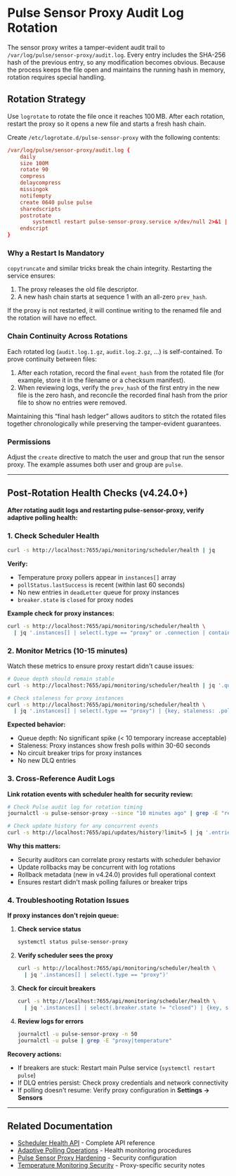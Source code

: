 # Pulse Sensor Proxy Audit Log Rotation

The sensor proxy writes a tamper-evident audit trail to
`/var/log/pulse/sensor-proxy/audit.log`. Every entry includes the SHA-256 hash
of the previous entry, so any modification becomes obvious. Because the process
keeps the file open and maintains the running hash in memory, rotation requires
special handling.

## Rotation Strategy

Use `logrotate` to rotate the file once it reaches 100 MB. After each rotation,
restart the proxy so it opens a new file and starts a fresh hash chain.

Create `/etc/logrotate.d/pulse-sensor-proxy` with the following contents:

```conf
/var/log/pulse/sensor-proxy/audit.log {
    daily
    size 100M
    rotate 90
    compress
    delaycompress
    missingok
    notifempty
    create 0640 pulse pulse
    sharedscripts
    postrotate
        systemctl restart pulse-sensor-proxy.service >/dev/null 2>&1 || true
    endscript
}
```

### Why a Restart Is Mandatory

`copytruncate` and similar tricks break the chain integrity. Restarting the
service ensures:

1. The proxy releases the old file descriptor.
2. A new hash chain starts at sequence 1 with an all-zero `prev_hash`.

If the proxy is not restarted, it will continue writing to the renamed file and
the rotation will have no effect.

### Chain Continuity Across Rotations

Each rotated log (`audit.log.1.gz`, `audit.log.2.gz`, …) is self-contained. To
prove continuity between files:

1. After each rotation, record the final `event_hash` from the rotated file (for
   example, store it in the filename or a checksum manifest).
2. When reviewing logs, verify the `prev_hash` of the first entry in the new
   file is the zero hash, and reconcile the recorded final hash from the prior
   file to show no entries were removed.

Maintaining this “final hash ledger” allows auditors to stitch the rotated files
together chronologically while preserving the tamper-evident guarantees.

### Permissions

Adjust the `create` directive to match the user and group that run the sensor
proxy. The example assumes both user and group are `pulse`.

---

## Post-Rotation Health Checks (v4.24.0+)

**After rotating audit logs and restarting pulse-sensor-proxy, verify adaptive polling health:**

### 1. Check Scheduler Health

```bash
curl -s http://localhost:7655/api/monitoring/scheduler/health | jq
```

**Verify:**
- Temperature proxy pollers appear in `instances[]` array
- `pollStatus.lastSuccess` is recent (within last 60 seconds)
- No new entries in `deadLetter` queue for proxy instances
- `breaker.state` is `closed` for proxy nodes

**Example check for proxy instances:**
```bash
curl -s http://localhost:7655/api/monitoring/scheduler/health \
  | jq '.instances[] | select(.type == "proxy" or .connection | contains("proxy")) | {key, lastSuccess: .pollStatus.lastSuccess, breaker: .breaker.state}'
```

### 2. Monitor Metrics (10-15 minutes)

Watch these metrics to ensure proxy restart didn't cause issues:

```bash
# Queue depth should remain stable
curl -s http://localhost:7655/api/monitoring/scheduler/health | jq '.queue.depth'

# Check staleness for proxy instances
curl -s http://localhost:7655/api/monitoring/scheduler/health \
  | jq '.instances[] | select(.type == "proxy") | {key, staleness: .pollStatus.lastSuccess}'
```

**Expected behavior:**
- Queue depth: No significant spike (< 10 temporary increase acceptable)
- Staleness: Proxy instances show fresh polls within 30-60 seconds
- No circuit breaker trips for proxy instances
- No new DLQ entries

### 3. Cross-Reference Audit Logs

**Link rotation events with scheduler health for security review:**

```bash
# Check Pulse audit log for rotation timing
journalctl -u pulse-sensor-proxy --since "10 minutes ago" | grep -E "restart|rotation"

# Check update history for any concurrent events
curl -s http://localhost:7655/api/updates/history?limit=5 | jq '.entries[] | {action, timestamp, status}'
```

**Why this matters:**
- Security auditors can correlate proxy restarts with scheduler behavior
- Update rollbacks may be concurrent with log rotations
- Rollback metadata (new in v4.24.0) provides full operational context
- Ensures restart didn't mask polling failures or breaker trips

### 4. Troubleshooting Rotation Issues

**If proxy instances don't rejoin queue:**

1. **Check service status**
   ```bash
   systemctl status pulse-sensor-proxy
   ```

2. **Verify scheduler sees the proxy**
   ```bash
   curl -s http://localhost:7655/api/monitoring/scheduler/health \
     | jq '.instances[] | select(.type == "proxy")'
   ```

3. **Check for circuit breakers**
   ```bash
   curl -s http://localhost:7655/api/monitoring/scheduler/health \
     | jq '.instances[] | select(.breaker.state != "closed") | {key, state: .breaker.state, retryAt: .breaker.retryAt}'
   ```

4. **Review logs for errors**
   ```bash
   journalctl -u pulse-sensor-proxy -n 50
   journalctl -u pulse | grep -E "proxy|temperature"
   ```

**Recovery actions:**
- If breakers are stuck: Restart main Pulse service (`systemctl restart pulse`)
- If DLQ entries persist: Check proxy credentials and network connectivity
- If polling doesn't resume: Verify proxy configuration in **Settings → Sensors**

---

## Related Documentation

- [Scheduler Health API](../api/SCHEDULER_HEALTH.md) - Complete API reference
- [Adaptive Polling Operations](ADAPTIVE_POLLING_ROLLOUT.md) - Health monitoring procedures
- [Pulse Sensor Proxy Hardening](../security/pulse-sensor-proxy-hardening.md) - Security configuration
- [Temperature Monitoring Security](../TEMPERATURE_MONITORING_SECURITY.md) - Proxy-specific security notes

